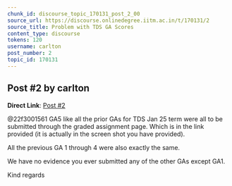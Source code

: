 ```yaml
---
chunk_id: discourse_topic_170131_post_2_00
source_url: https://discourse.onlinedegree.iitm.ac.in/t/170131/2
source_title: Problem with TDS GA Scores
content_type: discourse
tokens: 120
username: carlton
post_number: 2
topic_id: 170131
---
```


## Post #2 by carlton

**Direct Link**: [Post #2](https://discourse.onlinedegree.iitm.ac.in/t/170131/2)

@22f3001561 GA5 like all the prior GAs for TDS Jan 25 term were all to be submitted through the graded assignment page. Which is in the link provided (it is actually in the screen shot you have provided).

All the previous GA 1 through 4 were also exactly the same.

We have no evidence you ever submitted any of the other GAs except GA1.

Kind regards
